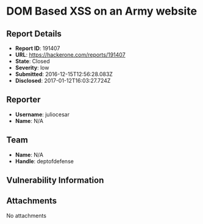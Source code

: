 # DOM Based XSS on an Army website

## Report Details
- **Report ID**: 191407
- **URL**: https://hackerone.com/reports/191407
- **State**: Closed
- **Severity**: low
- **Submitted**: 2016-12-15T12:56:28.083Z
- **Disclosed**: 2017-01-12T16:03:27.724Z

## Reporter
- **Username**: juliocesar
- **Name**: N/A

## Team
- **Name**: N/A
- **Handle**: deptofdefense

## Vulnerability Information


## Attachments
No attachments
